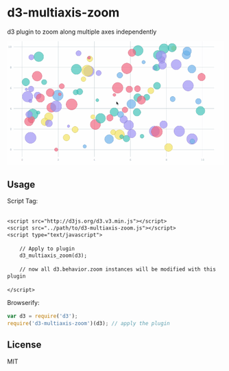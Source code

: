 d3-multiaxis-zoom
=================

d3 plugin to zoom along multiple axes independently


![zooming example](./images/zoom.gif)

## Usage

Script Tag:
```

<script src="http://d3js.org/d3.v3.min.js"></script>
<script src="../path/to/d3-multiaxis-zoom.js"></script>
<script type="text/javascript">
	
	// Apply to plugin
	d3_multiaxis_zoom(d3);

	// now all d3.behavior.zoom instances will be modified with this plugin

</script>

```

Browserify:
```js
var d3 = require('d3');
require('d3-multiaxis-zoom')(d3); // apply the plugin

```

## License

MIT
